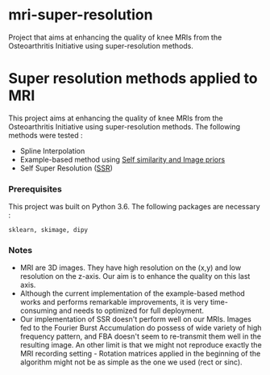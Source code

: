 # mri-super-resolution
Project that aims at enhancing the quality of knee MRIs from the Osteoarthritis Initiative using super-resolution methods.

# Super resolution methods applied to MRI

This project aims at enhancing the quality of knee MRIs from the Osteoarthritis Initiative using super-resolution methods. The following methods were tested : 
- Spline Interpolation
- Example-based method using [Self similarity and Image priors](https://dl.acm.org/citation.cfm?id=1972664)
- Self Super Resolution ([SSR](https://link.springer.com/chapter/10.1007/978-3-319-46726-9_64))


### Prerequisites

This project was built on Python 3.6.
The following packages are necessary :
```
sklearn, skimage, dipy
```

### Notes
- MRI are 3D images. They have high resolution on the (x,y) and low resolution on the z-axis. Our aim is to enhance the quality on this last axis.
- Although the current implementation of the example-based method works and performs remarkable improvements, it is very time-consuming and needs to optimized for full deployment.
- Our implementation of SSR doesn't perform well on our MRIs. Images fed to the Fourier Burst Accumulation do possess of wide variety of high frequency pattern, and FBA doesn't seem to re-transmit them well in the resulting image. An other limit is that we might not reproduce exactly the MRI recording setting - Rotation matrices applied in the beginning of the algorithm might not be as simple as the one we used (rect or sinc).
